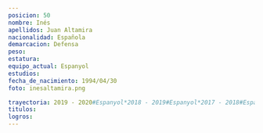 ```yaml
---
posicion: 50
nombre: Inés
apellidos: Juan Altamira
nacionalidad: Española
demarcacion: Defensa
peso: 
estatura: 
equipo_actual: Espanyol
estudios:
fecha_de_nacimiento: 1994/04/30
foto: inesaltamira.png

trayectoria: 2019 - 2020#Espanyol*2018 - 2019#Espanyol*2017 - 2018#Espanyol*2016 - 2017#Espanyol*2015 - 2016#Espanyol*2014 - 2015#Espanyol*2013 - 2014#Levante Las Palmas*2012 - 2013#Levante Las Palmas*2011 - 2012#Atlético Jesús*2010 - 2011#Atlético Jesús*2009 - 2010#Atlético Jesús
titulos: 
logros: 
---
```

